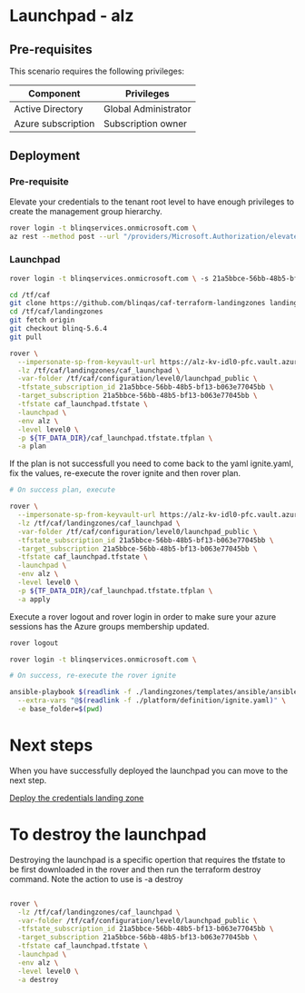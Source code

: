 # Launchpad - alz

## Pre-requisites

This scenario requires the following privileges:

| Component          | Privileges           |
|--------------------|----------------------|
| Active Directory   | Global Administrator |
| Azure subscription | Subscription owner   |

## Deployment

### Pre-requisite

Elevate your credentials to the tenant root level to have enough privileges to create the management group hierarchy.

```bash
rover login -t blinqservices.onmicrosoft.com \
az rest --method post --url "/providers/Microsoft.Authorization/elevateAccess?api-version=2016-07-01"

```

### Launchpad

```bash
rover login -t blinqservices.onmicrosoft.com \ -s 21a5bbce-56bb-48b5-bf13-b063e77045bb

cd /tf/caf
git clone https://github.com/blinqas/caf-terraform-landingzones landingzones
cd /tf/caf/landingzones
git fetch origin
git checkout blinq-5.6.4
git pull

rover \
  --impersonate-sp-from-keyvault-url https://alz-kv-idl0-pfc.vault.azure.net \
  -lz /tf/caf/landingzones/caf_launchpad \
  -var-folder /tf/caf/configuration/level0/launchpad_public \
  -tfstate_subscription_id 21a5bbce-56bb-48b5-bf13-b063e77045bb \
  -target_subscription 21a5bbce-56bb-48b5-bf13-b063e77045bb \
  -tfstate caf_launchpad.tfstate \
  -launchpad \
  -env alz \
  -level level0 \
  -p ${TF_DATA_DIR}/caf_launchpad.tfstate.tfplan \
  -a plan

```

If the plan is not successfull you need to come back to the yaml ignite.yaml, fix the values, re-execute the rover ignite and then rover plan.


```bash 
# On success plan, execute

rover \
  --impersonate-sp-from-keyvault-url https://alz-kv-idl0-pfc.vault.azure.net \
  -lz /tf/caf/landingzones/caf_launchpad \
  -var-folder /tf/caf/configuration/level0/launchpad_public \
  -tfstate_subscription_id 21a5bbce-56bb-48b5-bf13-b063e77045bb \
  -target_subscription 21a5bbce-56bb-48b5-bf13-b063e77045bb \
  -tfstate caf_launchpad.tfstate \
  -launchpad \
  -env alz \
  -level level0 \
  -p ${TF_DATA_DIR}/caf_launchpad.tfstate.tfplan \
  -a apply

```

Execute a rover logout and rover login in order to make sure your azure sessions has the Azure groups membership updated.

```bash
rover logout

rover login -t blinqservices.onmicrosoft.com \

# On success, re-execute the rover ignite

ansible-playbook $(readlink -f ./landingzones/templates/ansible/ansible.yaml) \
  --extra-vars "@$(readlink -f ./platform/definition/ignite.yaml)" \
  -e base_folder=$(pwd)

```

# Next steps

When you have successfully deployed the launchpad you can  move to the next step.

 [Deploy the credentials landing zone](../credentials/readme.md)


# To destroy the launchpad

Destroying the launchpad is a specific opertion that requires the tfstate to be first downloaded in the rover and then run the terraform destroy command. Note the action to use is -a destroy

```bash

rover \
  -lz /tf/caf/landingzones/caf_launchpad \
  -var-folder /tf/caf/configuration/level0/launchpad_public \
  -tfstate_subscription_id 21a5bbce-56bb-48b5-bf13-b063e77045bb \
  -target_subscription 21a5bbce-56bb-48b5-bf13-b063e77045bb \
  -tfstate caf_launchpad.tfstate \
  -launchpad \
  -env alz \
  -level level0 \
  -a destroy

```